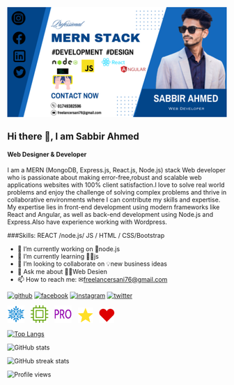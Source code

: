 <img src="https://github.com/sabbir-ahmed18/sabbir-ahmed18/blob/main/png_20230611_132814_0000%5B23%5D.png">

## Hi there 👋, I am Sabbir Ahmed
#### Web Designer & Developer 
I am a MERN (MongoDB, Express.js, React.js, Node.js) stack Web developer who is passionate about making error-free,robust and scalable web applications websites with 100% client satisfaction.I love to solve real world problems and enjoy the challenge of solving complex problems and thrive in collaborative environments where I can contribute my skills and expertise. My expertise lies in front-end development using modern frameworks like React and Angular, as well as back-end development using Node.js and Express.Also have experience working with Wordpress. 

###Skills:  REACT /node.js/ JS / HTML / CSS/Bootstrap 

- 🔭 I’m currently working on 📒node.js 
- 🌱 I’m currently learning 👨‍💻js 
- 👯 I’m looking to collaborate on 💡new business ideas 
- 💬 Ask me about 👨‍💻Web Desien 
- 📫 How to reach me: ✉freelancersani76@gmail.com 


[<img src='https://cdn.jsdelivr.net/npm/simple-icons@3.0.1/icons/github.svg' alt='github' height='40'>](https://github.com/sabbir-ahmed18)  [<img src='https://cdn.jsdelivr.net/npm/simple-icons@3.0.1/icons/facebook.svg' alt='facebook' height='40'>](https://www.facebook.com/m.me)  [<img src='https://cdn.jsdelivr.net/npm/simple-icons@3.0.1/icons/instagram.svg' alt='instagram' height='40'>](https://www.instagram.com/sabbirahmed_18/)  [<img src='https://cdn.jsdelivr.net/npm/simple-icons@3.0.1/icons/twitter.svg' alt='twitter' height='40'>](https://twitter.com/Sabbir18_)  

<a href='https://archiveprogram.github.com/'><img src='https://raw.githubusercontent.com/acervenky/animated-github-badges/master/assets/acbadge.gif' width='40' height='40'></a> <a href='https://docs.github.com/en/developers'><img src='https://raw.githubusercontent.com/acervenky/animated-github-badges/master/assets/devbadge.gif' width='40' height='40'></a> <a href='https://github.com/pricing'><img src='https://raw.githubusercontent.com/acervenky/animated-github-badges/master/assets/pro.gif' width='40' height='40'></a> <a href='https://stars.github.com/'><img src='https://raw.githubusercontent.com/acervenky/animated-github-badges/master/assets/starbadge.gif' width='35' height='35'></a> <a href='https://docs.github.com/en/github/supporting-the-open-source-community-with-github-sponsors'><img src='https://raw.githubusercontent.com/acervenky/animated-github-badges/master/assets/sponsorbadge.gif' width='35' height='35'></a> 

[![Top Langs](https://github-readme-stats.vercel.app/api/top-langs/?username=sabbir-ahmed18)](https://github.com/anuraghazra/github-readme-stats)

![GitHub stats](https://github-readme-stats.vercel.app/api?username=sabbir-ahmed18&show_icons=true)  

![GitHub streak stats](https://streak-stats.demolab.com/?user=sabbir-ahmed18)  

![Profile views](https://gpvc.arturio.dev/sabbir-ahmed18)  
